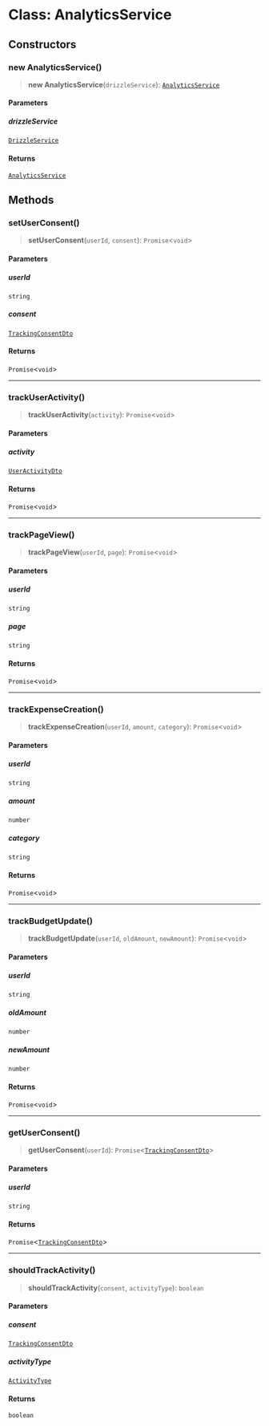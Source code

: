 # Class: AnalyticsService

## Constructors

### new AnalyticsService()

> **new AnalyticsService**(`drizzleService`): [`AnalyticsService`](AnalyticsService.md)

#### Parameters

##### drizzleService

[`DrizzleService`](../../../database/drizzle.service/classes/DrizzleService.md)

#### Returns

[`AnalyticsService`](AnalyticsService.md)

## Methods

### setUserConsent()

> **setUserConsent**(`userId`, `consent`): `Promise`\<`void`\>

#### Parameters

##### userId

`string`

##### consent

[`TrackingConsentDto`](../../dto/tracking-consent.dto/classes/TrackingConsentDto.md)

#### Returns

`Promise`\<`void`\>

***

### trackUserActivity()

> **trackUserActivity**(`activity`): `Promise`\<`void`\>

#### Parameters

##### activity

[`UserActivityDto`](../../dto/user-activity.dto/classes/UserActivityDto.md)

#### Returns

`Promise`\<`void`\>

***

### trackPageView()

> **trackPageView**(`userId`, `page`): `Promise`\<`void`\>

#### Parameters

##### userId

`string`

##### page

`string`

#### Returns

`Promise`\<`void`\>

***

### trackExpenseCreation()

> **trackExpenseCreation**(`userId`, `amount`, `category`): `Promise`\<`void`\>

#### Parameters

##### userId

`string`

##### amount

`number`

##### category

`string`

#### Returns

`Promise`\<`void`\>

***

### trackBudgetUpdate()

> **trackBudgetUpdate**(`userId`, `oldAmount`, `newAmount`): `Promise`\<`void`\>

#### Parameters

##### userId

`string`

##### oldAmount

`number`

##### newAmount

`number`

#### Returns

`Promise`\<`void`\>

***

### getUserConsent()

> **getUserConsent**(`userId`): `Promise`\<[`TrackingConsentDto`](../../dto/tracking-consent.dto/classes/TrackingConsentDto.md)\>

#### Parameters

##### userId

`string`

#### Returns

`Promise`\<[`TrackingConsentDto`](../../dto/tracking-consent.dto/classes/TrackingConsentDto.md)\>

***

### shouldTrackActivity()

> **shouldTrackActivity**(`consent`, `activityType`): `boolean`

#### Parameters

##### consent

[`TrackingConsentDto`](../../dto/tracking-consent.dto/classes/TrackingConsentDto.md)

##### activityType

[`ActivityType`](../../enums/activity-type.enum/enumerations/ActivityType.md)

#### Returns

`boolean`
